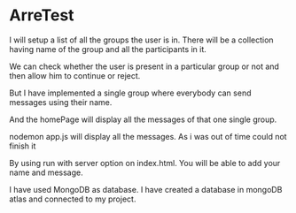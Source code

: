 # ArreTest
I will setup a list of all the groups the user is in. There will be a collection having name of the group and all the participants in it. 

We can check whether the user is present in a particular group or not and then allow him to continue or reject. 

But I have implemented a single group where everybody can send messages using their name. 

And the homePage will display all the messages of that one single group.

nodemon app.js will display all the messages. As i was out of time could not finish it

By using run with server option on index.html. You will be able to add your name and message.

I have used MongoDB as database. I have created a database in mongoDB atlas and connected to my project.
